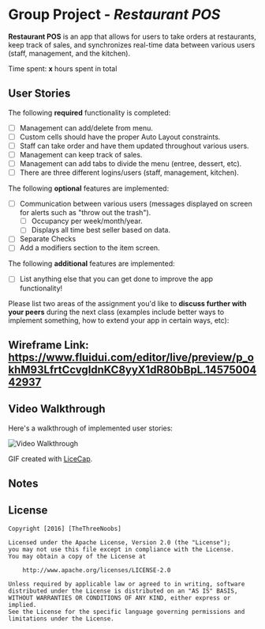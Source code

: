 # Group Project - *Restaurant POS*

**Restaurant POS** is an app that allows for users to take orders at restaurants, keep track of sales, and synchronizes real-time data between various users (staff, management, and the kitchen).

Time spent: **x** hours spent in total

## User Stories

The following **required** functionality is completed:

- [ ] Management can add/delete from menu. 
- [ ] Custom cells should have the proper Auto Layout constraints.
- [ ] Staff can take order and have them updated throughout various users. 
- [ ] Management can keep track of sales.
- [ ] Management can add tabs to divide the menu (entree, dessert, etc).
- [ ] There are three different logins/users (staff, management, kitchen).

The following **optional** features are implemented:

- [ ] Communication between various users (messages displayed on screen for alerts such as "throw out the trash").
   - [ ] Occupancy per week/month/year.
   - [ ] Displays all time best seller based on data. 
- [ ] Separate Checks
- [ ] Add a modifiers section to the item screen. 

The following **additional** features are implemented:

- [ ] List anything else that you can get done to improve the app functionality!

Please list two areas of the assignment you'd like to **discuss further with your peers** during the next class (examples include better ways to implement something, how to extend your app in certain ways, etc):

## **Wireframe Link:** https://www.fluidui.com/editor/live/preview/p_okhM93LfrtCcvgIdnKC8yyX1dR80bBpL.1457500442937

## Video Walkthrough 

Here's a walkthrough of implemented user stories:

<img src='' title='Video Walkthrough' width='' alt='Video Walkthrough' />

GIF created with [LiceCap](http://www.cockos.com/licecap/).

## Notes



## License

    Copyright [2016] [TheThreeNoobs]

    Licensed under the Apache License, Version 2.0 (the "License");
    you may not use this file except in compliance with the License.
    You may obtain a copy of the License at

        http://www.apache.org/licenses/LICENSE-2.0

    Unless required by applicable law or agreed to in writing, software
    distributed under the License is distributed on an "AS IS" BASIS,
    WITHOUT WARRANTIES OR CONDITIONS OF ANY KIND, either express or implied.
    See the License for the specific language governing permissions and
    limitations under the License.
